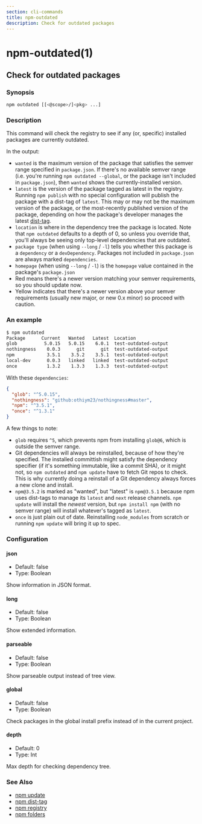 ```yaml
---
section: cli-commands
title: npm-outdated
description: Check for outdated packages
---
```


# npm-outdated(1)

## Check for outdated packages

### Synopsis

```bash
npm outdated [[<@scope>/]<pkg> ...]
```

### Description

This command will check the registry to see if any (or, specific) installed
packages are currently outdated.

In the output:

- `wanted` is the maximum version of the package that satisfies the semver
  range specified in `package.json`. If there's no available semver range (i.e.
  you're running `npm outdated --global`, or the package isn't included in
  `package.json`), then `wanted` shows the currently-installed version.
- `latest` is the version of the package tagged as latest in the registry.
  Running `npm publish` with no special configuration will publish the package
  with a dist-tag of `latest`. This may or may not be the maximum version of
  the package, or the most-recently published version of the package, depending
  on how the package's developer manages the latest [dist-tag](npm-dist-tag).
- `location` is where in the dependency tree the package is located. Note that
  `npm outdated` defaults to a depth of 0, so unless you override that, you'll
  always be seeing only top-level dependencies that are outdated.
- `package type` (when using `--long` / `-l`) tells you whether this package is
  a `dependency` or a `devDependency`. Packages not included in `package.json`
  are always marked `dependencies`.
- `homepage` (when using `--long` / `-l`) is the `homepage` value contained in the package's `package.json`
- Red means there's a newer version matching your semver requirements, so you should update now.
- Yellow indicates that there's a newer version above your semver requirements (usually new major, or new 0.x minor) so proceed with caution.

### An example

```bash
$ npm outdated
Package      Current   Wanted   Latest  Location
glob          5.0.15   5.0.15    6.0.1  test-outdated-output
nothingness    0.0.3      git      git  test-outdated-output
npm            3.5.1    3.5.2    3.5.1  test-outdated-output
local-dev      0.0.3   linked   linked  test-outdated-output
once           1.3.2    1.3.3    1.3.3  test-outdated-output
```

With these `dependencies`:

```json
{
  "glob": "^5.0.15",
  "nothingness": "github:othiym23/nothingness#master",
  "npm": "^3.5.1",
  "once": "^1.3.1"
}
```

A few things to note:

- `glob` requires `^5`, which prevents npm from installing `glob@6`, which is
  outside the semver range.
- Git dependencies will always be reinstalled, because of how they're specified.
  The installed committish might satisfy the dependency specifier (if it's
  something immutable, like a commit SHA), or it might not, so `npm outdated` and
  `npm update` have to fetch Git repos to check. This is why currently doing a
  reinstall of a Git dependency always forces a new clone and install.
- `npm@3.5.2` is marked as "wanted", but "latest" is `npm@3.5.1` because npm
  uses dist-tags to manage its `latest` and `next` release channels. `npm update`
  will install the _newest_ version, but `npm install npm` (with no semver range)
  will install whatever's tagged as `latest`.
- `once` is just plain out of date. Reinstalling `node_modules` from scratch or
  running `npm update` will bring it up to spec.

### Configuration

#### json

- Default: false
- Type: Boolean

Show information in JSON format.

#### long

- Default: false
- Type: Boolean

Show extended information.

#### parseable

- Default: false
- Type: Boolean

Show parseable output instead of tree view.

#### global

- Default: false
- Type: Boolean

Check packages in the global install prefix instead of in the current
project.

#### depth

- Default: 0
- Type: Int

Max depth for checking dependency tree.

### See Also

- [npm update](/cli-commands/npm-update)
- [npm dist-tag](/cli-commands/npm-dist-tag)
- [npm registry](/using-npm/registry)
- [npm folders](/configuring-npm/folders)
